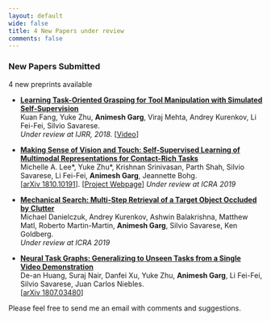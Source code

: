 ```yaml
---
layout: default
wide: false
title: 4 New Papers under review
comments: false
---
```


### **New Papers Submitted**

4 new preprints available

* **[Learning Task-Oriented Grasping for Tool Manipulation with Simulated Self-Supervision](https://sites.google.com/view/task-oriented-grasp)**  
    Kuan Fang, Yuke Zhu, **Animesh Garg**, Viraj Mehta, Andrey Kurenkov, Li Fei-Fei, Silvio Savarese.  
    *Under review at IJRR, 2018.*   \[[Video](https://www.youtube.com/watch?v=YI-3sf067f8)\]

* **[Making Sense of Vision and Touch: Self-Supervised Learning of Multimodal Representations for Contact-Rich Tasks](https://arxiv.org/abs/1810.10191)**  
    Michelle A. Lee\*, Yuke Zhu\*, Krishnan Srinivasan, Parth Shah, Silvio Savarese, Li Fei-Fei, **Animesh Garg**, Jeannette Bohg.  
    \[[arXiv 1810.10191](https://arxiv.org/abs/1810.10191)\]. \[[Project Webpage](https://sites.google.com/view/visionandtouch)\] *Under review at ICRA 2019*

* **[Mechanical Search: Multi-Step Retrieval of a Target Object Occluded by Clutter]()**  
    Michael Danielczuk, Andrey Kurenkov, Ashwin Balakrishna, Matthew Matl, Roberto Martin-Martin, **Animesh Garg**, Silvio Savarese, Ken Goldberg.  
    *Under review at ICRA 2019*

* **[Neural Task Graphs: Generalizing to Unseen Tasks from a Single Video Demonstration](https://arxiv.org/abs/1807.03480)**  
    De-an Huang, Suraj Nair, Danfei Xu, Yuke Zhu, **Animesh Garg**, Li Fei-Fei, Silvio Savarese, Juan Carlos Niebles.  
    \[[arXiv 1807.03480](https://arxiv.org/abs/1807.03480)\]


Please feel free to send me an email with comments and suggestions. 
